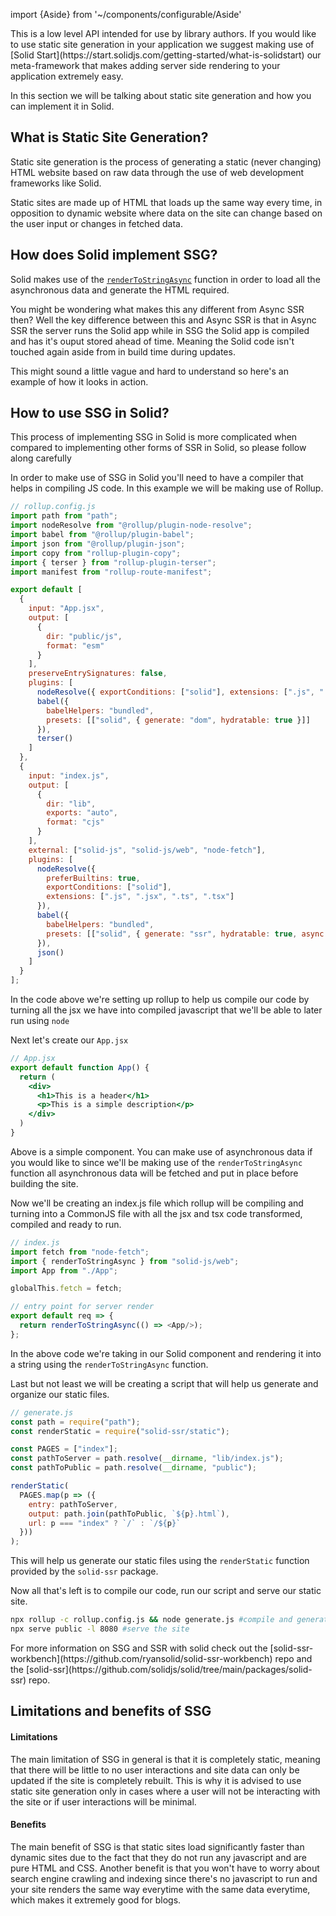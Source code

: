 import {Aside} from '~/components/configurable/Aside'

<Title>Static Site Generation (SSG)</Title>

<Aside type="advanced">
  This is a low level API intended for use by library authors. If you would like to use static site generation in your application we suggest making use of [Solid Start](https://start.solidjs.com/getting-started/what-is-solidstart) our meta-framework that makes adding server side rendering to your application extremely easy.
</Aside>

In this section we will be talking about static site generation and how you can implement it in Solid.

## What is Static Site Generation?

Static site generation is the process of generating a static (never changing) HTML website based on raw data through the use of web development frameworks like Solid.

Static sites are made up of HTML that loads up the same way every time, in opposition to dynamic website where data on the site can change based on the user input or changes in fetched data.

## How does Solid implement SSG?

Solid makes use of the [`renderToStringAsync`](/references/concepts/ssr/async-ssr) function in order to load all the asynchronous data and generate the HTML required.

You might be wondering what makes this any different from Async SSR then? Well the key difference between this and Async SSR is that in Async SSR the server runs the Solid app while in SSG the Solid app is compiled and has it's ouput stored ahead of time. Meaning the Solid code isn't touched again aside from in build time during updates.

This might sound a little vague and hard to understand so here's an example of how it looks in action.

## How to use SSG in Solid?

<Aside type="general"> This process of implementing SSG in Solid is more complicated when compared to implementing other forms of SSR in Solid, so please follow along carefully </Aside>

In order to make use of SSG in Solid you'll need to have a compiler that helps in compiling JS code. In this example we will be making use of Rollup.

```js
// rollup.config.js
import path from "path";
import nodeResolve from "@rollup/plugin-node-resolve";
import babel from "@rollup/plugin-babel";
import json from "@rollup/plugin-json";
import copy from "rollup-plugin-copy";
import { terser } from "rollup-plugin-terser";
import manifest from "rollup-route-manifest";

export default [
  {
    input: "App.jsx",
    output: [
      {
        dir: "public/js",
        format: "esm"
      }
    ],
    preserveEntrySignatures: false,
    plugins: [
      nodeResolve({ exportConditions: ["solid"], extensions: [".js", ".jsx", ".ts", ".tsx"] }),
      babel({
        babelHelpers: "bundled",
        presets: [["solid", { generate: "dom", hydratable: true }]]
      }),
      terser()
    ]
  },
  {
    input: "index.js",
    output: [
      {
        dir: "lib",
        exports: "auto",
        format: "cjs"
      }
    ],
    external: ["solid-js", "solid-js/web", "node-fetch"],
    plugins: [
      nodeResolve({
        preferBuiltins: true,
        exportConditions: ["solid"],
        extensions: [".js", ".jsx", ".ts", ".tsx"]
      }),
      babel({
        babelHelpers: "bundled",
        presets: [["solid", { generate: "ssr", hydratable: true, async: true }]]
      }),
      json()
    ]
  }
];
```

In the code above we're setting up rollup to help us compile our code by turning all the jsx we have into compiled javascript that we'll be able to later run using `node`

Next let's create our `App.jsx`

```jsx
// App.jsx
export default function App() {
  return (
    <div>
      <h1>This is a header</h1>
      <p>This is a simple description</p>
    </div>
  )
}
```

Above is a simple component. You can make use of asynchronous data if you would like to since we'll be making use of the `renderToStringAsync` function all asynchronous data will be fetched and put in place before building the site.

Now we'll be creating an index.js file which rollup will be compiling and turning into a CommonJS file with all the jsx and tsx code transformed, compiled and ready to run.

```js
// index.js
import fetch from "node-fetch";
import { renderToStringAsync } from "solid-js/web";
import App from "./App";

globalThis.fetch = fetch;

// entry point for server render
export default req => {
  return renderToStringAsync(() => <App/>);
};
```

In the above code we're taking in our Solid component and rendering it into a string using the `renderToStringAsync` function.

Last but not least we will be creating a script that will help us generate and organize our static files.

```js
// generate.js
const path = require("path");
const renderStatic = require("solid-ssr/static");

const PAGES = ["index"];
const pathToServer = path.resolve(__dirname, "lib/index.js");
const pathToPublic = path.resolve(__dirname, "public");

renderStatic(
  PAGES.map(p => ({
    entry: pathToServer,
    output: path.join(pathToPublic, `${p}.html`),
    url: p === "index" ? `/` : `/${p}`
  }))
);
```

This will help us generate our static files using the `renderStatic` function provided by the `solid-ssr` package.

Now all that's left is to compile our code, run our script and serve our static site.

```bash
npx rollup -c rollup.config.js && node generate.js #compile and generate the site
npx serve public -l 8080 #serve the site
```

<Aside type="general">
  For more information on SSG and SSR with solid check out the [solid-ssr-workbench](https://github.com/ryansolid/solid-ssr-workbench) repo and the [solid-ssr](https://github.com/solidjs/solid/tree/main/packages/solid-ssr) repo.
</Aside>

## Limitations and benefits of SSG

#### Limitations

The main limitation of SSG in general is that it is completely static, meaning that there will be little to no user interactions and site data can only be updated if the site is completely rebuilt. This is why it is advised to use static site generation only in cases where a user will not be interacting with the site or if user interactions will be minimal.

#### Benefits

The main benefit of SSG is that static sites load significantly faster than dynamic sites due to the fact that they do not run any javascript and are pure HTML and CSS. Another benefit is that you won't have to worry about search engine crawling and indexing since there's no javascript to run and your site renders the same way everytime with the same data everytime, which makes it extremely good for blogs.
